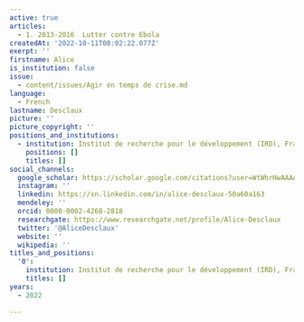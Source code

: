 ```yaml
---
active: true
articles:
  - 1. 2013-2016  Lutter contre Ebola
createdAt: '2022-10-11T08:02:22.077Z'
exerpt: ''
firstname: Alice
is_institution: false
issue:
  - content/issues/Agir en temps de crise.md
language:
  - French
lastname: Desclaux
picture: ''
picture_copyright: ''
positions_and_institutions:
  - institution: Institut de recherche pour le développement (IRD), France
    positions: []
    titles: []
social_channels:
  google_scholar: https://scholar.google.com/citations?user=WtWhrHwAAAAJ&hl=en
  instagram: ''
  linkedin: https://sn.linkedin.com/in/alice-desclaux-50a60a163
  mendeley: ''
  orcid: 0000-0002-4268-2818
  researchgate: https://www.researchgate.net/profile/Alice-Desclaux
  twitter: '@AliceDesclaux'
  website: ''
  wikipedia: ''
titles_and_positions:
  '0':
    institution: Institut de recherche pour le développement (IRD), France
    titles: []
years:
  - 2022

---
```

